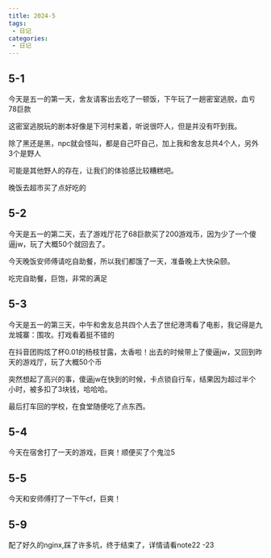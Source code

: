 ```yaml
---
title: 2024-5
tags:
 - 日记
categories: 
 - 日记
---
```


## 5-1
今天是五一的第一天，舍友请客出去吃了一顿饭，下午玩了一趟密室逃脱，血亏78巨款

这密室逃脱玩的剧本好像是下河村来着，听说很吓人，但是并没有吓到我。

除了黑还是黑，npc就会怪叫，都是自己吓自己，加上我和舍友总共4个人，另外3个是野人

可能是其他野人的存在，让我们的体验感比较糟糕吧。

晚饭去超市买了点好吃的

## 5-2

今天是五一的第二天，去了游戏厅花了68巨款买了200游戏币，因为少了一个傻逼jw，玩了大概50个就回去了。

今天晚饭安师傅请吃自助餐，所以我们都饿了一天，准备晚上大快朵颐。

吃完自助餐，巨饱，非常的满足

## 5-3

今天是五一的第三天，中午和舍友总共四个人去了世纪港湾看了电影，我记得是九龙城寨：围攻。打戏看着挺不错的

在抖音团购炫了杯0.01的杨枝甘露，太香啦！出去的时候带上了傻逼jw，又回到昨天的游戏厅，玩了大概50个币

突然想起了高兴的事，傻逼jw在快到的时候，卡点锁自行车，结果因为超过半个小时，被多扣了3块钱，哈哈哈。

最后打车回的学校，在食堂随便吃了点东西。

## 5-4

今天在宿舍打了一天的游戏，巨爽！顺便买了个鬼泣5

## 5-5

今天和安师傅打了一下午cf，巨爽！

## 5-9
配了好久的nginx,踩了许多坑，终于结束了，详情请看note22 -23

